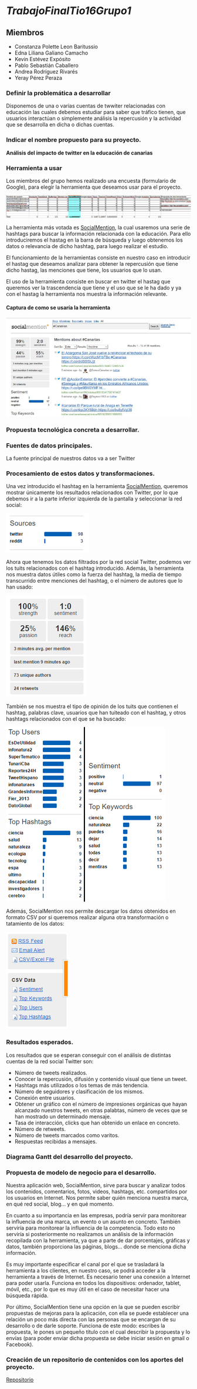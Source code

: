# *TrabajoFinalTio16Grupo1*

## Miembros
+ Constanza Polette Leon Baritussio
+ Edna Liliana Galiano Camacho
+ Kevin Estévez Expósito
+ Pablo Sebastián Caballero
+ Andrea Rodríguez Rivarés
+ Yeray Pérez Peraza

### Definir la problemática a desarrollar

Disponemos de una o varias cuentas de twwiter relacionadas con educación las cuales debemos estudiar para
saber que tráfico tienen, que usuarios interactúan o simplemente análisis la repercusión y la actividad que se
desarrolla en dicha o dichas cuentas.

### Indicar el nombre propuesto para su proyecto.

**Análisis del impacto de twitter en la educación de canarias**


### Herramienta a usar

Los miembros del grupo hemos realizado una encuesta (formulario de Google), para elegir la herramienta que deseamos 
usar para el proyecto. 

![Resultado de la votación](./images/votacion.png "Resultado de las votaciones")

La herramienta más votada es [SocialMention](http://www.socialmention.com "SocialMention"), la cual usaremos 
una serie de hashtags para buscar la información relacionada con la educación. Para ello introduciremos el hastag en la barra de búsqueda y luego obtenemos los datos o relevancia de dicho hashtag, para luego realizar el estudio. 

El funcionamiento de la herramientas consiste en nuestro caso en introducir el hastag que deseamos analizar para obtener la repercusión que tiene dicho hastag, las menciones que tiene, los usuarios que lo usan. 

El uso de la herramienta consiste en buscar en twitter el hastag que queremos ver la trascendencia que tiene y el uso que se le ha dado y ya con el hastag la herramienta nos muestra la información relevante.

#### Captura de como se usaría la herramienta

![Ejemplo de uso](./images/socialmention..JPG "Pantallazo de uso de la web")

### Propuesta tecnológica concreta a desarrollar.


### Fuentes de datos principales.

La fuente principal de nuestros datos va a ser Twitter 

### Procesamiento de estos datos y transformaciones.

Una vez introducido el hashtag en la herramienta [SocialMention](http://www.socialmention.com "SocialMention"), queremos mostrar únicamente los resultados relacionados con Twitter, por lo que debemos ir a la parte inferior izquierda de la pantalla y seleccionar la red social:

![Sources](./images/sources.png "Sources")

Ahora que tenemos los datos filtrados por la red social Twitter, podemos ver los tuits relacionados con el hashtag introducido. Además, la herramienta nos muestra datos útiles como la fuerza del hashtag, la media de tiempo transcurrido entre menciones del hashtag, o el número de autores que lo han usado:

![Datos útiles](./images/useful_data_1.png "Datos útiles")

También se nos muestra el tipo de opinión de los tuits que contienen el hashtag, palabras clave, usuarios que han tuiteado con el hashtag, y otros hashtags relacionados con el que se ha buscado:

![Datos útiles](./images/useful_data_2.png "Datos útiles")

Además, SocialMention nos permite descargar los datos obtenidos en formato CSV por si queremos realizar alguna otra transformación o tatamiento de los datos:

![Descarga de los datos](./images/data_download.png "Descarga de los datos")

### Resultados esperados. 
 Los resultados que se esperan conseguir con el análisis de distintas cuentas de la red social Twitter son:
+ Número de tweets realizados.
+ Conocer la repercusión, difusión y contenido visual que tiene un tweet.
+ Hashtags más utilizados o los temas de más tendencia.
+ Número de seguidores y clasificación de los mismos.
+ Conexión entre usuarios.
+ Obtener un gráfico con el número de impresiones orgánicas que hayan alcanzado nuestros tweets, en otras palabtas, número de veces que se han mostrado un determinado mensaje.
+ Tasa de interacción, clicks que han obtenido un enlace en concreto.
+ Número de retweets.
+ Número de tweets marcados como varitos.
+ Respuestas recibidas a mensajes.

### Diagrama Gantt del desarrollo del proyecto.


### Propuesta de modelo de negocio para el desarrollo.
Nuestra aplicación web, SocialMention, sirve para buscar y analizar todos los contenidos, comentarios, fotos, videos, hashtags, etc. compartidos por los usuarios en Internet. Nos permite saber quién menciona nuestra marca, en qué red social, blog... y en qué momento.

En cuanto a su importancia en las empresas, podría servir para monitorear la influencia de una marca, un evento o un asunto en concreto. También serviría para monitorear la influencia de la competencia. Todo esto no serviría si posteriormente no realizamos un análisis de la información recopilada con la herramienta, ya que a parte de dar porcentajes, gráficas y datos, también proporciona las páginas, blogs... donde se menciona dicha información.

Es muy importante especificar el canal por el que se trasladará la herramienta a los clientes, en nuestro caso, se podrá acceder a la herramienta a través de Internet. Es necesario tener una conexión a Internet para poder usarla. Funciona en todos los dispositivos: ordenador, tablet, móvil, etc., por lo que es muy útil en el caso de necesitar hacer una búsqueda rápida.

Por último, SocialMention tiene una opción en la que se pueden escribir propuestas de mejoras para la aplicación, con ella se puede establecer una relación un poco más directa con las personas que se encargan de su desarrollo o de darle soporte. Funciona de este modo: escribes la propuesta, le pones un pequeño título con el cual describir la propuesta y lo envías (para poder enviar dicha propuesta se debe iniciar sesión en gmail o Facebook).

### Creación de un repositorio de contenidos con los aportes del proyecto.

[Repositorio](https://github.com/alu0100783612/PrabajoFinalTio16Grupo1 "Enlace al ropositorio en github")
